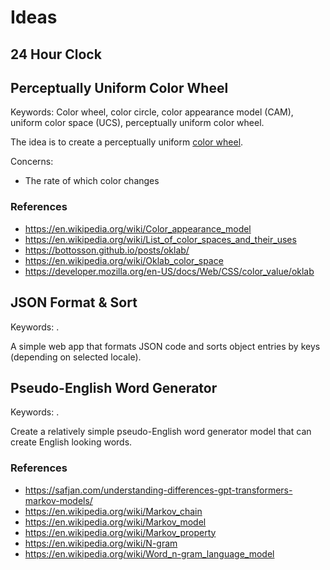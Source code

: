 # Ideas

## 24 Hour Clock

## Perceptually Uniform Color Wheel

Keywords: Color wheel, color circle, color appearance model (CAM), uniform color space (UCS), perceptually uniform color wheel.

The idea is to create a perceptually uniform [color wheel](https://en.wikipedia.org/wiki/Color_wheel).

Concerns:

- The rate of which color changes

### References

- <https://en.wikipedia.org/wiki/Color_appearance_model>
- <https://en.wikipedia.org/wiki/List_of_color_spaces_and_their_uses>
- <https://bottosson.github.io/posts/oklab/>
- <https://en.wikipedia.org/wiki/Oklab_color_space>
- <https://developer.mozilla.org/en-US/docs/Web/CSS/color_value/oklab>

## JSON Format & Sort

Keywords: .

A simple web app that formats JSON code and sorts object entries by keys (depending on selected locale).

## Pseudo-English Word Generator

Keywords: .

Create a relatively simple pseudo-English word generator model that can create English looking words.

### References

- <https://safjan.com/understanding-differences-gpt-transformers-markov-models/>
- <https://en.wikipedia.org/wiki/Markov_chain>
- <https://en.wikipedia.org/wiki/Markov_model>
- <https://en.wikipedia.org/wiki/Markov_property>
- <https://en.wikipedia.org/wiki/N-gram>
- <https://en.wikipedia.org/wiki/Word_n-gram_language_model>
